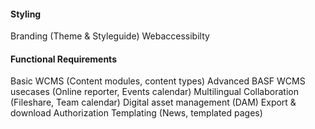 
#### Styling 
Branding (Theme & Styleguide)
Webaccessibilty

#### Functional Requirements
Basic WCMS (Content modules, content types)
Advanced BASF WCMS usecases (Online reporter, Events calendar)
Multilingual
Collaboration (Fileshare, Team calendar)
Digital asset management (DAM)
Export & download
Authorization
Templating (News, templated pages)


